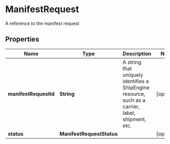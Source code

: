 

# ManifestRequest

A reference to the manifest request

## Properties

| Name | Type | Description | Notes |
|------------ | ------------- | ------------- | -------------|
|**manifestRequestId** | **String** | A string that uniquely identifies a ShipEngine resource, such as a carrier, label, shipment, etc. |  [optional] |
|**status** | **ManifestRequestStatus** |  |  [optional] |



